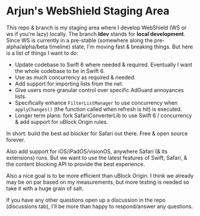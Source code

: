 # Arjun's WebShield Staging Area

This repo & branch is my staging area where I develop WebShield (WS or ws if you're lazy) locally. The branch **ldev** stands for **local development**. Since WS is currently in a pre-stable (somewhere along the pre-alpha/alpha/beta timeline) state, I'm moving fast & breaking things. But here is a list of things I want to do:

- Update codebase to Swift 6 where needed & required. Eventually I want the whole codebase to be in Swift 6.
- Use as much concurrency as required & needed.
- Add support for importing lists from the net.
- Give users more granular control over specific AdGuard annoyances lists.
- Specifically enhance `FilterListManager` to use concurrency when `applyChanges()` (the function called when refresh is hit) is executed.
- Longer term plans: fork SafariConverterLib to use Swift 6 / concurrency & add support for uBlock Origin rules.

In short: build the best ad blocker for Safari out there. Free & open source forever.

Also add support for iOS/iPadOS/visionOS, anywhere Safari (& its extensions) runs. But we want to use the latest features of Swift, Safari, & the content blocking API to provide the best experience.

Also a nice goal is to be more efficient than uBlock Origin. I think we already may be on par based on my measurements, but more testing is needed so take it with a huge grain of salt.

If you have any other questions open up a discussion in the repo (discussions tab), I'll be more than happy to respond/answer any questions.
